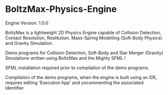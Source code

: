 # BoltzMax-Physics-Engine
Engine Version: 1.0.0

BoltzMax is a lightweight 2D Physics Engine capable of Collision Detection, Contact Resolution, Restitution, Mass-Spring Modelling (Soft-Body Physics) and Gravity Simulation.

Demo programs for Collision Detection, Soft-Body and Star Merger (Gravity) Simulations written using BoltzMax and the Mighty SFML !

SFML installation required prior to compilation of the demo programs.

Compilation of the demo programs, when the engine is built using an IDE, requires editing 'Execution.hpp' and uncommenting the associated Identifier.
